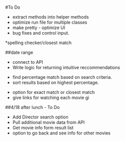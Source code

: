 #To Do
* extract methods into helper methods
* optimize run file for multiple classes
* make pretty - optimize UI
* bug fixes and control input. 

*spelling checker/closest match

##date range

* connect to API
* Write logic for returning intuitive reccommendations
 - find percentage match based on search criteria. 
 - sort results based on highest percentage. 
* option for exact match or closest match
* give links for watching each movie
gi


##4/18 after lunch - To Do

* Add Director search option
* Pull additional movie data from API
* Get movie info form result list
* option to go back and see info for other movies
